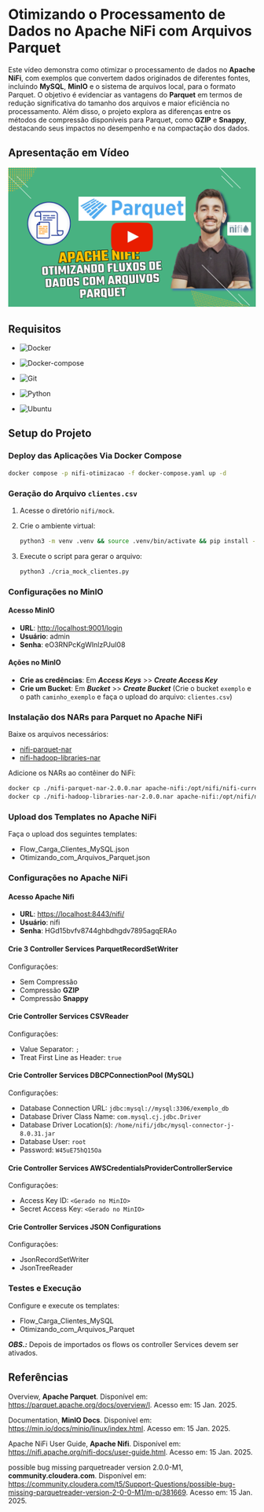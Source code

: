 # Otimizando o Processamento de Dados no Apache NiFi com Arquivos Parquet

Este vídeo demonstra como otimizar o processamento de dados no **Apache NiFi**, com exemplos que convertem dados originados de diferentes fontes, incluindo **MySQL**, **MinIO** e o sistema de arquivos local, para o formato Parquet. O objetivo é evidenciar as vantagens do **Parquet** em termos de redução significativa do tamanho dos arquivos e maior eficiência no processamento. Além disso, o projeto explora as diferenças entre os métodos de compressão disponíveis para Parquet, como **GZIP** e **Snappy**, destacando seus impactos no desempenho e na compactação dos dados.

## Apresentação em Vídeo

<!-- https://www.youtube.com/@renato-coelho -->

<p align="center">
  <a href="https://youtu.be/uaetHem3uV8" target="_blank"><img src="imagens/thumbnail/thumbnail-nifi-arquivos-parquet-github.png" alt="Vídeo de apresentação"></a>
</p>

## Requisitos

+ ![Docker](https://img.shields.io/badge/Docker-27.4.1-green)

+ ![Docker-compose](https://img.shields.io/badge/Docker--compose-1.25.0-green)

+ ![Git](https://img.shields.io/badge/Git-2.25.1%2B-green)

+ ![Python](https://img.shields.io/badge/Python-3.8+-green)

+ ![Ubuntu](https://img.shields.io/badge/Ubuntu-20.04-green)

## Setup do Projeto

### Deploy das Aplicações Via Docker Compose

```bash
docker compose -p nifi-otimizacao -f docker-compose.yaml up -d
```

### Geração do Arquivo `clientes.csv`

1. Acesse o diretório `nifi/mock`.

2. Crie o ambiente virtual:
   ```bash
   python3 -m venv .venv && source .venv/bin/activate && pip install -U pip setuptools wheel faker
   ```

3. Execute o script para gerar o arquivo:
   ```bash
   python3 ./cria_mock_clientes.py
   ```

### Configurações no MinIO

#### Acesso MinIO

- **URL**: [http://localhost:9001/login](http://localhost:9001/login)
- **Usuário**: admin
- **Senha**: eO3RNPcKgWInlzPJuI08

#### Ações no MinIO

- **Crie as credências**: Em ***Access Keys*** >> ***Create Access Key***
- **Crie um Bucket**: Em ***Bucket*** >> ***Create Bucket*** (Crie o bucket `exemplo` e o path `caminho_exemplo` e faça o upload do arquivo: `clientes.csv`)

### Instalação dos NARs para Parquet no Apache NiFi

Baixe os arquivos necessários:

- [nifi-parquet-nar](https://repo1.maven.org/maven2/org/apache/nifi/nifi-parquet-nar/2.0.0/nifi-parquet-nar-2.0.0.nar)
- [nifi-hadoop-libraries-nar](https://repo1.maven.org/maven2/org/apache/nifi/nifi-hadoop-libraries-nar/2.0.0/nifi-hadoop-libraries-nar-2.0.0.nar)

Adicione os NARs ao contêiner do NiFi:
```bash
docker cp ./nifi-parquet-nar-2.0.0.nar apache-nifi:/opt/nifi/nifi-current/nar_extensions
docker cp ./nifi-hadoop-libraries-nar-2.0.0.nar apache-nifi:/opt/nifi/nifi-current/nar_extensions
```

### Upload dos Templates no Apache NiFi

Faça o upload dos seguintes templates:

- Flow_Carga_Clientes_MySQL.json
- Otimizando_com_Arquivos_Parquet.json

### Configurações no Apache NiFi

#### Acesso Apache Nifi

- **URL**: [https://localhost:8443/nifi/](https://localhost:8443/nifi/)
- **Usuário**: nifi
- **Senha**: HGd15bvfv8744ghbdhgdv7895agqERAo

#### Crie 3 Controller Services ParquetRecordSetWriter

Configurações:

- Sem Compressão
- Compressão **GZIP**
- Compressão **Snappy**

#### Crie Controller Services CSVReader

Configurações:

- Value Separator: `;`
- Treat First Line as Header: `true`

#### Crie Controller Services DBCPConnectionPool (MySQL)

Configurações:

- Database Connection URL: `jdbc:mysql://mysql:3306/exemplo_db`
- Database Driver Class Name: `com.mysql.cj.jdbc.Driver`
- Database Driver Location(s): `/home/nifi/jdbc/mysql-connector-j-8.0.31.jar`
- Database User: `root`
- Password: `W45uE75hQ15Oa`

#### Crie Controller Services AWSCredentialsProviderControllerService

Configurações:

- Access Key ID: `<Gerado no MinIO>`
- Secret Access Key: `<Gerado no MinIO>`

#### Crie Controller Services JSON Configurations

Configurações:

- JsonRecordSetWriter
- JsonTreeReader

### Testes e Execução

Configure e execute os templates:

- Flow_Carga_Clientes_MySQL
- Otimizando_com_Arquivos_Parquet

***OBS.:*** Depois de importados os flows os controller Services devem ser ativados. 

## Referências

Overview, **Apache Parquet**. Disponível em: <https://parquet.apache.org/docs/overview/l>. Acesso em: 15 Jan. 2025.

Documentation, **MinIO Docs**. Disponível em: <https://min.io/docs/minio/linux/index.html>. Acesso em: 15 Jan. 2025.

Apache NiFi User Guide, **Apache Nifi**. Disponível em: <https://nifi.apache.org/nifi-docs/user-guide.html>. Acesso em: 15 Jan. 2025.

possible bug missing parquetreader version 2.0.0-M1, **community.cloudera.com**. Disponível em: <https://community.cloudera.com/t5/Support-Questions/possible-bug-missing-parquetreader-version-2-0-0-M1/m-p/381669>. Acesso em: 15 Jan. 2025.
